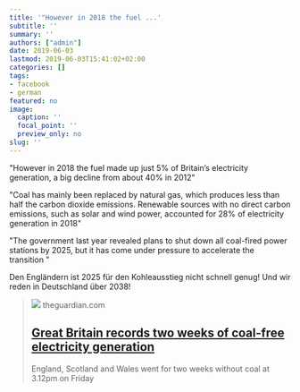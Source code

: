 ```yaml
---
title: '"However in 2018 the fuel ...'
subtitle: ''
summary: ''
authors: ["admin"]
date: 2019-06-03
lastmod: 2019-06-03T15:41:02+02:00
categories: []
tags:
- facebook
- german
featured: no
image:
  caption: ''
  focal_point: ''
  preview_only: no
slug: ''
---
```

"However in 2018 the fuel made up just 5% of Britain’s electricity generation, a big decline from about 40% in 2012"

"Coal has mainly been replaced by natural gas, which produces less than half the carbon dioxide emissions. Renewable sources with no direct carbon emissions, such as solar and wind power, accounted for 28% of electricity generation in 2018"

"The government last year revealed plans to shut down all coal-fired power stations by 2025, but it has come under pressure to accelerate the transition "

Den Engländern ist 2025 für den Kohleausstieg nicht schnell genug! Und wir reden in Deutschland über 2038!
> [![](https://i.guim.co.uk/img/media/da1cb9b85815101811b58f3b8b6827aaa8590af8/0_92_2097_1258/master/2097.jpg?width=1200&height=630&quality=85&auto=format&fit=crop&overlay-align=bottom%2Cleft&overlay-width=100p&overlay-base64=L2ltZy9zdGF0aWMvb3ZlcmxheXMvdGctYWdlLTIwMTkucG5n&enable=upscale&s=3181e3ce8e15afd7d911e34e144ed0d1)](https://www.theguardian.com/business/2019/may/31/great-britain-records-two-weeks-of-coal-free-electricity-generation)
> theguardian.com
> ## [Great Britain records two weeks of coal-free electricity generation](https://www.theguardian.com/business/2019/may/31/great-britain-records-two-weeks-of-coal-free-electricity-generation)
>
>England, Scotland and Wales went for two weeks without coal at 3.12pm on Friday


